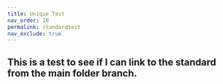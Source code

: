 ```yaml
---
title: Unique Test
nav_order: 10
permalink: standardtest
nav_exclude: true
---
```


## This is a test to see if I can link to the standard from the main folder branch. 
